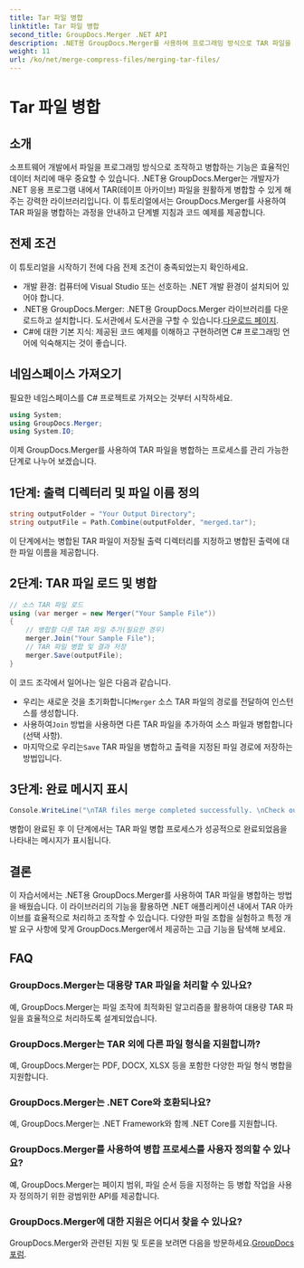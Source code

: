 ```yaml
---
title: Tar 파일 병합
linktitle: Tar 파일 병합
second_title: GroupDocs.Merger .NET API
description: .NET용 GroupDocs.Merger를 사용하여 프로그래밍 방식으로 TAR 파일을 병합하는 방법을 알아보세요. TAR 아카이브를 효율적으로 처리하려면 단계별 가이드를 따르십시오.
weight: 11
url: /ko/net/merge-compress-files/merging-tar-files/
---
```


# Tar 파일 병합

## 소개
소프트웨어 개발에서 파일을 프로그래밍 방식으로 조작하고 병합하는 기능은 효율적인 데이터 처리에 매우 중요할 수 있습니다. .NET용 GroupDocs.Merger는 개발자가 .NET 응용 프로그램 내에서 TAR(테이프 아카이브) 파일을 원활하게 병합할 수 있게 해주는 강력한 라이브러리입니다. 이 튜토리얼에서는 GroupDocs.Merger를 사용하여 TAR 파일을 병합하는 과정을 안내하고 단계별 지침과 코드 예제를 제공합니다.
## 전제 조건
이 튜토리얼을 시작하기 전에 다음 전제 조건이 충족되었는지 확인하세요.
- 개발 환경: 컴퓨터에 Visual Studio 또는 선호하는 .NET 개발 환경이 설치되어 있어야 합니다.
-  .NET용 GroupDocs.Merger: .NET용 GroupDocs.Merger 라이브러리를 다운로드하고 설치합니다. 도서관에서 도서관을 구할 수 있습니다.[다운로드 페이지](https://releases.groupdocs.com/merger/net/).
- C#에 대한 기본 지식: 제공된 코드 예제를 이해하고 구현하려면 C# 프로그래밍 언어에 익숙해지는 것이 좋습니다.

## 네임스페이스 가져오기
필요한 네임스페이스를 C# 프로젝트로 가져오는 것부터 시작하세요.

```csharp
using System; 
using GroupDocs.Merger;
using System.IO;
```

이제 GroupDocs.Merger를 사용하여 TAR 파일을 병합하는 프로세스를 관리 가능한 단계로 나누어 보겠습니다.
## 1단계: 출력 디렉터리 및 파일 이름 정의
```csharp
string outputFolder = "Your Output Directory";
string outputFile = Path.Combine(outputFolder, "merged.tar");
```
이 단계에서는 병합된 TAR 파일이 저장될 출력 디렉터리를 지정하고 병합된 출력에 대한 파일 이름을 제공합니다.
## 2단계: TAR 파일 로드 및 병합
```csharp
// 소스 TAR 파일 로드
using (var merger = new Merger("Your Sample File"))
{
    // 병합할 다른 TAR 파일 추가(필요한 경우)
    merger.Join("Your Sample File");
    // TAR 파일 병합 및 결과 저장
    merger.Save(outputFile);
}
```
이 코드 조각에서 일어나는 일은 다음과 같습니다.
-  우리는 새로운 것을 초기화합니다`Merger` 소스 TAR 파일의 경로를 전달하여 인스턴스를 생성합니다.
-  사용하여`Join` 방법을 사용하면 다른 TAR 파일을 추가하여 소스 파일과 병합합니다(선택 사항).
-  마지막으로 우리는`Save` TAR 파일을 병합하고 출력을 지정된 파일 경로에 저장하는 방법입니다.
## 3단계: 완료 메시지 표시
```csharp
Console.WriteLine("\nTAR files merge completed successfully. \nCheck output in {0}", outputFolder);
```
병합이 완료된 후 이 단계에서는 TAR 파일 병합 프로세스가 성공적으로 완료되었음을 나타내는 메시지가 표시됩니다.

## 결론
이 자습서에서는 .NET용 GroupDocs.Merger를 사용하여 TAR 파일을 병합하는 방법을 배웠습니다. 이 라이브러리의 기능을 활용하면 .NET 애플리케이션 내에서 TAR 아카이브를 효율적으로 처리하고 조작할 수 있습니다. 다양한 파일 조합을 실험하고 특정 개발 요구 사항에 맞게 GroupDocs.Merger에서 제공하는 고급 기능을 탐색해 보세요.

## FAQ
### GroupDocs.Merger는 대용량 TAR 파일을 처리할 수 있나요?
예, GroupDocs.Merger는 파일 조작에 최적화된 알고리즘을 활용하여 대용량 TAR 파일을 효율적으로 처리하도록 설계되었습니다.
### GroupDocs.Merger는 TAR 외에 다른 파일 형식을 지원합니까?
예, GroupDocs.Merger는 PDF, DOCX, XLSX 등을 포함한 다양한 파일 형식 병합을 지원합니다.
### GroupDocs.Merger는 .NET Core와 호환되나요?
예, GroupDocs.Merger는 .NET Framework와 함께 .NET Core를 지원합니다.
### GroupDocs.Merger를 사용하여 병합 프로세스를 사용자 정의할 수 있나요?
예, GroupDocs.Merger는 페이지 범위, 파일 순서 등을 지정하는 등 병합 작업을 사용자 정의하기 위한 광범위한 API를 제공합니다.
### GroupDocs.Merger에 대한 지원은 어디서 찾을 수 있나요?
 GroupDocs.Merger와 관련된 지원 및 토론을 보려면 다음을 방문하세요.[GroupDocs 포럼](https://forum.groupdocs.com/c/merger/32).